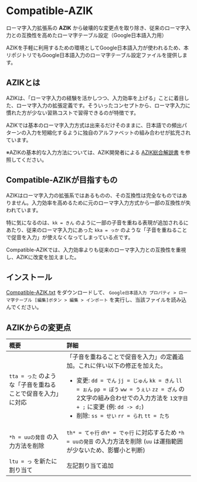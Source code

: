 # Compatible-AZIK

ローマ字入力拡張系の **AZIK** から破壊的な変更点を取り除き、従来のローマ字入力との互換性を高めたローマ字テーブル設定（Google日本語入力用）

AZIKを手軽に利用するための環境としてGoogle日本語入力が使われるため、本リポジトリでもGoogle日本語入力のローマ字テーブル設定ファイルを提供します。

## AZIKとは

AZIKは、「ローマ字入力の経験を活かしつつ、入力効率を上げる」ことに着目した、ローマ字入力の拡張定義です。そういったコンセプトから、ローマ字入力に慣れた方が少ない習熟コストで習得できるのが特徴です。

AZIKでは基本のローマ字入力方式は出来るだけそのままに、日本語での頻出パターンの入力を短縮化するように独自のアルファベットの組み合わせが拡充されています。

※AZIKの基本的な入力方法については、AZIK開発者による [AZIK総合解説書](http://hp.vector.co.jp/authors/VA002116/azik/azikinfo.htm) を参照してください。

## Compatible-AZIKが目指すもの

AZIKはローマ字入力の拡張系ではあるものの、その互換性は完全なものではありません。入力効率を高めるために元のローマ字入力方式から一部の互換性が失われています。

特に気になるのは、`kk = きん` のように一部の子音を重ねる表現が追加されるにあたり、従来のローマ字入力にあった `kka = っか` のような「子音を重ねることで促音を入力」が使えなくなってしまっている点です。

Compatible-AZIKでは、入力効率よりも従来のローマ字入力との互換性を重視し、AZIKに改変を加えました。

## インストール

[Compatible-AZIK.txt](./Compatible-AZIK.txt) をダウンロードして、 `Google日本語入力 プロパティ > ローマ字テーブル [編集]ボタン > 編集 > インポート` を実行し、当該ファイルを読み込んでください。

## AZIKからの変更点

| 概要 | 詳細 |
| :--- | :--- |
| `tta = った` のような「子音を重ねることで促音を入力」に対応 | 「子音を重ねることで促音を入力」の定義追加。これに伴い以下の修正を加えた。<br/><ul><li>変更: `dd = でん` `jj = じゅん` `kk = きん` `ll = ぉん` `pp = ぽう` `ww = うぇい` `zz = ざん` の2文字の組み合わせでの入力方法を `1文字目 + ;` に変更 (例: `dd -> d;`)</li><li>削除: `ss = せい` `rr = られ` `tt = たち`</li></ul> |
| `*h = uuの発音` の入力方法を削除 | `th* = てゃ行` `dh* = でゃ行` に対応するため `*h = uuの発音` の入力方法を削除 (`uu` は運指範囲が少ないため、影響小と判断) |
| `ltu = っ` を新たに割り当て | 左記割り当て追加 |
